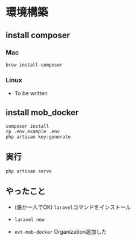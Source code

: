 # 環境構築

## install composer

### Mac

```
brew install composer
```

### Linux

* To be written

## install mob_docker

```
composer install
cp .env.example .env
php artisan key:generate
```

## 実行

```
php artisan serve
```

## やったこと

* (誰か一人でOK) `laravel`コマンドをインストール
* `laravel new`

* `evt-mob-docker` Organization追加した
